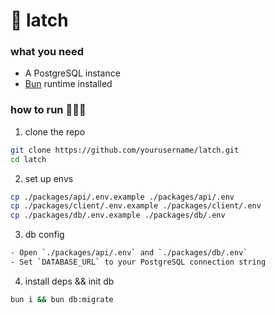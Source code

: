 # 🍣 latch

### what you need

- A PostgreSQL instance
- [Bun](https://bun.sh) runtime installed

### how to run 🏃‍♂️‍➡️

1. clone the repo

```bash
git clone https://github.com/yourusername/latch.git
cd latch
```

2. set up envs

```bash
cp ./packages/api/.env.example ./packages/api/.env
cp ./packages/client/.env.example ./packages/client/.env
cp ./packages/db/.env.example ./packages/db/.env
```

3. db config

```bash
- Open `./packages/api/.env` and `./packages/db/.env`
- Set `DATABASE_URL` to your PostgreSQL connection string
```

4. install deps && init db

```bash
bun i && bun db:migrate
```
